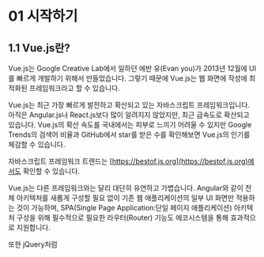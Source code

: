 # 01 시작하기

## 1.1 Vue.js란?

Vue.js는 Google Creative Lab에서 일하던 에반 유(Evan you)가 2013년 12월에 UI를 빠르게 개발하기 위해서 만들었습니다. 그렇기 때문에 Vue.js는 웹 화면에 작성에 최적화된 프레임워크라고 할 수 있습니다. 

Vue.js는 최근 가장 빠르게 발전하고 확산되고 있는 자바스크립트 프레임워크입니다. 아직은 Angular.js나 React.js보다 많이 알려지지 않았지만, 최근 급속도로 확산되고 있습니다. Vue.js의 확산 속도를 국내에서는 피부로 느끼기 어려울 수 있지만 Google Trends의 검색어 비율과 GitHub에서 star를 받은 수를 확인해보면 Vue.js의 인기를 체감할 수 있습니다. 

자바스크립트 프레임워크 트렌드는 [https://bestof.js.org](https://bestof.js.org)에서도 확인할 수 있습니다. 

Vue.js는 다른 프레임워크와는 달리 대단히 유연하고 가볍습니다. Angular와 같이 전체 아키텍처를 새롭게 구성할 필요 없이 기존 웹 애플리케이션의 일부 UI 화면만 적용하는 것이 가능하며, SPA(Single Page Application:단일  페이지 애플리케이션) 아키텍처 구성을 위해 필수적으로 필요한 라우터(Router) 기능도 에코시스템을 통해 효과적으로 지원합니다. 

또한 jQuery처럼 <script> 태그를 이용하여 CDN(Content Delivery Network) 상의 주소를 간단히 참조한 후 디렉티브(directives)만 익혀도 손쉽게 적용할 수 있습니다. 또한 Vue 라우터(vue-router)를 이용해 SPA(단일 페이지 애플리케이션) 아키텍처의 애플리케이션도 어렵지 않게 개발할 수 있습니다. ES6과 Webpack 번들링을 통해 대규모 애플리케이션을 단일 파일 컴포넌트로 빌드할 수 있습니다. 그렇기 때문에 개발자가 선택할 수 있는 개발 방법이 다양합니다. 

Vue.js는 전형적인 MVVM 패턴을 따르고 있습니다. MVVM 패턴은 Model - View - ViewModel의 줄임말입니다. MVVM 패턴은 애플리케이션 로직과 UI의 분리를 위해 설계된 패턴입니다. View는 HTML과 CSS로 작성하게 됩니다. ViewModel은 View의 실제 논리 및 데이터 흐름을 담당합니다. View는 ViewModel만 알고 있으면 될 뿐, 그외의 요소는 신경쓰지 않아도 됩니다. 비즈니스 로직에서는 ViewModel의 상태 데이터만 변경하면 즉시 View에 반영됩니다. 

<br>

![MVVM 아키텍처](https://blog.yena.io/assets/post-img19/190316-mvc-mvvm.png)

<br>

Vue.js는 React와 마찬가지로 가상 DOM을 지원하므로 아주 빠른 UI 렌더링 속도를 제공합니다. 최근 벤치마크 테스트 결과를 보면 Vue 2.0 버전의 속도는 React보다도 확연히 빠릅니다. 그러면서도 자바스크립트 파일의 크기는 상당히 작습니다. 

Vue.js와 다른 프레임워크의 자세한 비교는 다음 URL을 참고합니다. 

[https://kr.vuejs.org/v2/guide/comparison.html](https://kr.vuejs.org/v2/guide/comparison.html)

<br>

<hr>

## 1.2 개발 환경 설정

Vue.js를 학습하기 위해서는 적절한 개발 환경이 필요합니다. 

+ Node.js : 서버 측 자바스크립트 언어이자 플랫폼입니다. 

+ npm : 앱의 의존성 관리를 위해 사용하는 노드 패키지 관리자(node package manager)입니다. 

+ Visual Studio Code : 이 책에서 사용할 코드 편집 도구입니다. 

+ 크롬(Chrome) 브라우저 + Vue.js devtools : Vue.js devtools는 크롬 브라우저 기반에서 작동하는 Vue.js 전용 디버깅, 개발 도구입니다. 

+ Vue-CLI : Vue 앱 작성을 위한 기본 틀을 제공하는 도구입니다. 

  



